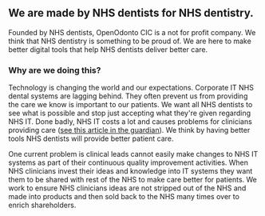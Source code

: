 ## We are made by NHS dentists for NHS dentistry.

Founded by NHS dentists, OpenOdonto CIC is a not for profit company. We think that NHS dentistry is something to be proud of. We are here to make better digital tools that help NHS dentists deliver better care.

### Why are we doing this?

Technology is changing the world and our expectations. Corporate IT NHS dental systems are lagging behind. They often prevent us from providing the care we know is important to our patients. We want all NHS dentists to see what is possible and stop just accepting what they're given regarding NHS IT. Done badly, NHS IT costs a lot and causes problems for clinicians providing care ([see this article in the guardian]( https://www.theguardian.com/society/2017/jan/04/nhs-paying-millions-private-firms-block-gp-referrals-hospital)). We think by having better tools NHS dentists will provide better patient care.

One current problem is clinical leads cannot easily make changes to NHS IT systems as part of their continuous quality improvement activities. When NHS clinicians invest their ideas and knowledge into IT systems they want them to be shared with rest of the NHS to make care better for patients. We work to ensure NHS clinicians ideas are not stripped out of the NHS and made into products and then sold back to the NHS many times over to enrich shareholders.
